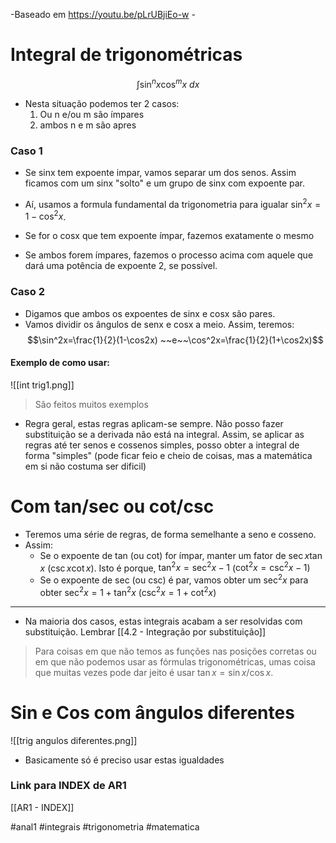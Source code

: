 -Baseado em https://youtu.be/pLrUBjiEo-w -
# Integral de trigonométricas
$$\int\sin^nx\cos^mx~dx$$
- Nesta situação podemos ter 2 casos:
    1. Ou n e/ou m são ímpares
    2. ambos n e m são apres

### Caso 1
- Se sinx tem expoente impar, vamos separar um dos senos. Assim ficamos com um sinx "solto" e um grupo de sinx com expoente par.
- Aí, usamos a formula fundamental da trigonometria para igualar $\sin^2x=1-\cos^2x$.

- Se for o cosx que tem expoente ímpar, fazemos exatamente o mesmo

- Se ambos forem ímpares, fazemos o processo acima com aquele que dará uma potência de expoente 2, se possível.

### Caso 2
- Digamos que ambos os expoentes de sinx e cosx são pares.
- Vamos dividir os ângulos de senx e cosx a meio. Assim, teremos:
$$\sin^2x=\frac{1}{2}(1-\cos2x) ~~e~~\cos^2x=\frac{1}{2}(1+\cos2x)$$
#### Exemplo de como usar:
![[int trig1.png]]
> São feitos muitos exemplos

- Regra geral, estas regras aplicam-se sempre. Não posso fazer substituição se a derivada não está na integral. Assim, se aplicar as regras até ter senos e cossenos simples, posso obter a integral de forma "simples" (pode ficar feio e cheio de coisas, mas a matemática em si não costuma ser dificil)

# Com tan/sec ou cot/csc
- Teremos uma série de regras, de forma semelhante a seno e cosseno.
- Assim:
    - Se o expoente de tan (ou cot) for ímpar, manter um fator de $\sec x\tan x$ ($\csc x\cot x$). Isto é porque, $\tan^2x=\sec^2x-1$ ($\cot^2x=\csc^2x-1$)
    - Se o expoente de sec (ou csc) é par, vamos obter um $\sec^2x$ para obter $\sec^2x=1+\tan^2x$ ($\csc^2x=1+\cot^2x$)

---
- Na maioria dos casos, estas integrais acabam a ser resolvidas com substituição. Lembrar [[4.2 - Integração por substituição]]

> Para coisas em que não temos as funções nas posições corretas ou em que não podemos usar as fórmulas trigonométricas, umas coisa que muitas vezes pode dar jeito é usar $\tan x=\sin x/\cos x$.


# Sin e Cos com ângulos diferentes
![[trig angulos diferentes.png]]
- Basicamente só é preciso usar estas igualdades

### Link para INDEX de AR1
[[AR1 - INDEX]]

#anal1 #integrais #trigonometria #matematica 